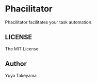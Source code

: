 Phacilitator
============

Phacilitator facilitates your task automation.

LICENSE
-------

The MIT License

Author
------

Yuya Takeyama
